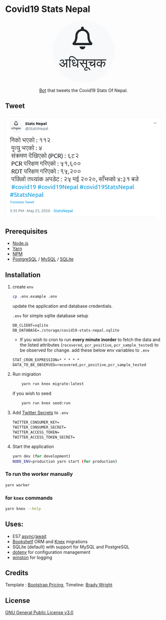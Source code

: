 # Covid19 Stats Nepal

<div align="center">
<img width="200" src="docs/logo.jpg" alt="अधिसुचक" style="border-radius:100%">
<p><a href="https://twitter.com/StatsNepal" target="_blank" rel="noopener">Bot</a> that tweets the Covid19 Stats Of Nepal.
</div>

## Tweet

![Tweet](docs/tweet.png)

## Prerequisites

- [Node.js](https://yarnpkg.com/en/docs/install)
- [Yarn](https://yarnpkg.com/en/docs/install)
- [NPM](https://docs.npmjs.com/getting-started/installing-node)
- [PostgreSQL](https://www.postgresql.org/download/) / [MySQL](https://www.mysql.com/downloads/) / [SQLite](https://www.sqlite.org/download.html)

## Installation

1. create `env`

   ```bash
   cp .env.example .env
   ```

   update the application and database credentials.

   `.env` for simple sqlite database setup

   ```
   DB_CLIENT=sqlite
   DB_DATABASE=./storage/covid19-stats-nepal.sqlite
   ```

   - If you wish to cron to run **every minute inorder** to fetch the data and the listed attributes (`recovered`, `pcr_positive`, `pcr_sample_tested`) to be observed for change. add these below env variables to `.env`

   ```
   STAT_CRON_EXPRESSION=* * * * *
   DATA_TO_BE_OBSERVED=recovered,pcr_positive,pcr_sample_tested
   ```

2. Run migration

   ```bash
       yarn run knex migrate:latest
   ```

   if you wish to seed

   ```bash
       yarn run knex seed:run
   ```

3. Add [Twitter Secrets]('https://developer.twitter.com/') to `.env`
   ```
   TWITTER_CONSUMER_KEY=
   TWITTER_CONSUMER_SECRET=
   TWITTER_ACCESS_TOKEN=
   TWITTER_ACCESS_TOKEN_SECRET=
   ```
4. Start the application

   ```bash
   yarn dev (for development)
   NODE_ENV=production yarn start (for production)
   ```

### To run the worker manually

```bash
yarn worker
```

### for `knex` commands

```bash
yarn knex --help
```

## Uses:

- ES7 [async](https://developer.mozilla.org/en-US/docs/Web/JavaScript/Reference/Statements/async_function)/[await](https://developer.mozilla.org/en-US/docs/Web/JavaScript/Reference/Operators/await)
- [Bookshelf](http://bookshelfjs.org/) ORM and [Knex](http://knexjs.org/) migrations
- SQLite (default) with support for MySQL and PostgreSQL
- [dotenv](https://www.npmjs.com/package/dotenv) for configuration management
- [winston](https://www.npmjs.com/package/winston) for logging

## Credits

Template : [Bootstrap Pricing](https://getbootstrap.com/docs/4.5/examples/pricing), Timeline: [Brady Wright](https://codepen.io/brady_wright/pen/NNOvrW)

## License

[GNU General Public License v3.0](LICENSE)
